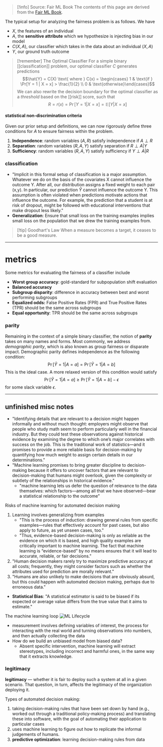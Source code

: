 >[!info] Source: Fair ML Book
>The contents of this page are derived from the [Fair ML Book](https://fairmlbook.org/). 

The typical setup for analyzing the fairness problem is as follows. We have
- $X$, the features of an individual
- $A$, the **sensitive attribute** which we hypothesize is injecting bias in our model
- $C(X, A)$, our classifier which takes in the data about an individual $(X, A)$
- $Y$, our ground truth outcome

>[!remember] The Optimal Classifier
>For a simple binary [[classification]] problem, our optimal classifier $C$ generates predictions $$\hat{Y} = C(X)  \text{  where  }  C(x) = \begin{cases} 1 & \text{if } \Pr[Y = 1 | X = x] > \frac{1}{2} \\ 0 & \text{otherwise}\end{cases}$$
>We can also rewrite the decision boundary for the optimal classifier as a *threshold* based on the [[risk]] score, such that $$R = r(x) = \Pr[Y = 1 | X = x] = \mathbb{E}[Y | X = x]$$

#### statistical non-discrimination criteria
Given our prior setup and definitions, we can now rigorously define three conditions for $A$ to ensure fairness within the problem.
1. **Independence**: random variables $(A, R)$ satisfy independence if $A \perp R$ 
2. **Separation**: random variables $(R, A, Y)$ satisfy separation if $R \perp A|Y$
3. **Sufficiency**: random variables $(R, A, Y)$ satisfy sufficiency if $Y \perp A |R$ 
### classification
- "Implicit in this formal setup of classification is a major assumption. Whatever we do on the basis of the covariates X cannot influence the outcome Y. After all, our distribution assigns a fixed weight to each pair (x,y). In particular, our prediction $\hat{Y}$  cannot influence the outcome Y. This assumption is often violated when predictions motivate actions that influence the outcome. For example, the prediction that a student is at risk of dropout, might be followed with educational interventions that make dropout less likely."
- **Generalization**: Ensure that small loss on the training examples implies small loss on the population that we drew the training examples from.

>[!tip] Goodhart's Law
>When a measure becomes a target, it ceases to be a good measure. 

---
# metrics

Some metrics for evaluating the fairness of a classifier include
- **Worst group accuracy**: gold-standard for subpopulation shift evaluation
- **Balanced accuracy**
- **Subgroup disparity**: difference in accuracy between best and worst performing subgroups
- **Equalized odds:** False Positive Rates (FPR) and True Positive Rates (TPR) should be the same across subgroups
- **Equal opportunity**: TPR should be the same across subgroups
### parity
Remaining in the context of a simple binary classifier, the notion of **parity** takes on many names and forms. Most commonly, we address *demographic parity*, which is also known as group fairness or disparate impact. Demographic parity defines independence as the following condition:
$$\Pr[\hat{Y} = 1 | A = a] = \Pr[\hat{Y} = 1 | A = b]$$
 This is the ideal case. A more relaxed version of this condition would satisfy
 $$\Pr[\hat{Y} = 1 | A = a] \ge \Pr[\hat{Y} = 1 | A = b] - \epsilon$$
 for some slack variable $\epsilon$. 

---
## unfinished misc notes

- "Identifying details that are relevant to a decision might happen informally and without much thought: employers might observe that people who study math seem to perform particularly well in the financial industry. But they could test these observations against historical evidence by examining the degree to which one’s major correlates with success on the job. This is the traditional work of statistics—and it promises to provide a more reliable basis for decision-making by quantifying how much weight to assign certain details in our determinations."
- "Machine learning promises to bring greater discipline to decision-making because it offers to uncover factors that are relevant to decision-making that humans might overlook, given the complexity or subtlety of the relationships in historical evidence."
	- "machine learning lets us defer the question of relevance to the data themselves: which factors—among all that we have observed—bear a statistical relationship to the outcome"

Risks of machine learning for automated decision making
1. Learning involves generalizing from examples
	- "This is the process of induction: drawing general rules from specific examples—rules that effectively account for past cases, but also apply to future, as yet unseen cases, too."
	- "Thus, evidence-based decision-making is only as reliable as the evidence on which it is based, and high quality examples are critically important to machine learning. The fact that machine learning is “evidence-based” by no means ensures that it will lead to accurate, reliable, or fair decisions."
2. "Human decision makers rarely try to maximize predictive accuracy at all costs; frequently, they might consider factors such as whether the attributes used for prediction are morally relevant."
3. "Humans are also unlikely to make decisions that are obviously absurd, but this could happen with automated decision making, perhaps due to erroneous data."

- **Statistical Bias**: "A statistical estimator is said to be biased if its expected or average value differs from the true value that it aims to estimate."



The machine learning loop
![ML Lifecycle](img/lifecycle.png)
- measurement involves defining variables of interest, the process for interacting with the real world and turning observations into numbers, and then actually collecting the data
- How do we build an unbiased model from biased data?
	- Absent specific intervention, machine learning will extract stereotypes, including incorrect and harmful ones, in the same way that it extracts knowledge.

### legitimacy
**legitimacy** — whether it is fair to deploy such a system at all in a given scenario. That question, in turn, affects the legitimacy of the organization deploying it.

Types of automated decision making:
1. taking decision-making rules that have been set down by hand (e.g., worked out through a traditional policy-making process) and translating these into software, with the goal of automating their application to particular cases
2. uses machine learning to figure out how to replicate the informal judgements of humans.
3. **predictive optimization**: learning decision-making rules from data
